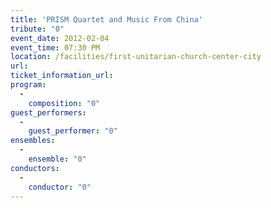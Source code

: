```yaml
---
title: 'PRISM Quartet and Music From China'
tribute: "0"
event_date: 2012-02-04
event_time: 07:30 PM
location: /facilities/first-unitarian-church-center-city
url: 
ticket_information_url: 
program: 
  -
    composition: "0"
guest_performers: 
  -
    guest_performer: "0"
ensembles: 
  -
    ensemble: "0"
conductors: 
  -
    conductor: "0"
---
```


